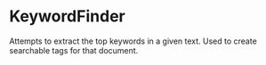 # KeywordFinder
Attempts to extract the top keywords in a given text. Used to create searchable tags for that document.
